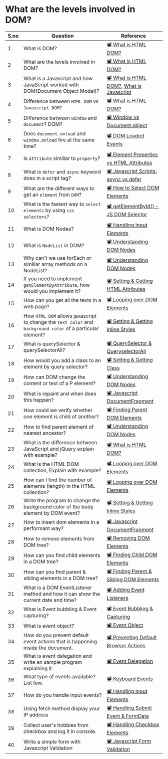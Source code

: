 # What are the levels involved in DOM?

| S.no | Question                                                                                                    | Reference                                                                                                                                    |
| ---- | ----------------------------------------------------------------------------------------------------------- | -------------------------------------------------------------------------------------------------------------------------------------------- |
| 1    | What is DOM?                                                                                                | [📽️ What is HTML DOM?](https://www.youtube.com/watch?v=D04yjfmgiD4&list=PL73Obo20O_7jhOOPDASWk0PVcRxGEyrm9&index=2)                          |
| 2    | What are the levels involved in DOM?                                                                        | [📽️ What is HTML DOM?](https://www.youtube.com/watch?v=D04yjfmgiD4&list=PL73Obo20O_7jhOOPDASWk0PVcRxGEyrm9&index=2)                          |
| 3    | What is a Javascript and how JavaScript worked with DOM(Document Object Model)?                             | [📽️ What is HTML DOM?](https://www.youtube.com/watch?v=D04yjfmgiD4&list=PL73Obo20O_7jhOOPDASWk0PVcRxGEyrm9&index=2), [What is Javascript](#) |
| 4    | Difference between `HTML DOM` vs `Javascript DOM`?                                                          | [📽️ What is HTML DOM?](https://www.youtube.com/watch?v=D04yjfmgiD4&list=PL73Obo20O_7jhOOPDASWk0PVcRxGEyrm9&index=2)                          |
| 5    | Difference between `window` and `document`? DOM?                                                            | [📽️ Window vs Document object](https://youtu.be/PwH3qYb1g1o?list=PL73Obo20O_7jhOOPDASWk0PVcRxGEyrm9)                                         |
| 6    | Does `document.onload` and `window.onload` fire at the same time?                                           | [📽️ DOM Loaded Events](https://www.youtube.com/watch?v=DCvpLOaFkZU&list=PL73Obo20O_7jhOOPDASWk0PVcRxGEyrm9&index=8)                          |
| 7    | Is `attribute` similiar to `property`?                                                                      | [📽️ Element Properties vs HTML Attributes](https://www.youtube.com/watch?v=_CJsFQCh4-8&list=PL73Obo20O_7jhOOPDASWk0PVcRxGEyrm9&index=29)     |
| 8    | What is `defer` and `async` keyword does in a script tag?                                                   | [📽️ Javascript Scripts: async vs defer](https://www.youtube.com/watch?v=9WHrYavh-hM&list=PL73Obo20O_7jhOOPDASWk0PVcRxGEyrm9&index=9)         |
| 9    | What are the different ways to get an `element` from `DOM`?                                                 | [📽️ How to Select DOM Elements](https://www.youtube.com/watch?v=j1UAeKE9rd4&list=PL73Obo20O_7jhOOPDASWk0PVcRxGEyrm9&index=11)                |
| 10   | What is the fastest way to `select elements` by using `css selectors`?                                      | [📽️ getElementById() - JS DOM Selector](https://www.youtube.com/watch?v=khi85Y4ylCw&list=PL73Obo20O_7jhOOPDASWk0PVcRxGEyrm9&index=12)        |
| 11   | What is DOM Nodes?                                                                                          | [📽️ Handling Input Elements](https://www.youtube.com/watch?v=SlLTuWYa7UM&list=PL73Obo20O_7jhOOPDASWk0PVcRxGEyrm9&index=10&t=3s)              |
| 12   | What is `NodeList` in DOM?                                                                                  | [📽️ Understanding DOM Nodes](https://www.youtube.com/watch?v=SlLTuWYa7UM&list=PL73Obo20O_7jhOOPDASWk0PVcRxGEyrm9&index=10)                   |
| 13   | Why can't we use forEach or similiar array methods on a NodeList?                                           | [📽️ Understanding DOM Nodes](https://www.youtube.com/watch?v=SlLTuWYa7UM&list=PL73Obo20O_7jhOOPDASWk0PVcRxGEyrm9&index=10)                   |
| 14   | If you need to implement `getElementByAttribute`, how would you implement it?                               | [📽️ Setting & Getting HTML Attributes](https://www.youtube.com/watch?v=q_gQldvWjk8&list=PL73Obo20O_7jhOOPDASWk0PVcRxGEyrm9&index=30)         |
| 15   | How can you get all the texts in a web page?                                                                | [📽️ Looping over DOM Elements ](https://www.youtube.com/watch?v=lemV0hgeFFs&list=PL73Obo20O_7jhOOPDASWk0PVcRxGEyrm9&index=25)                |
| 16   | How `HTML DOM` allows javascript to change the `text color` and `background color` of a particular element? | [📽️ Setting & Getting Inline Styles](https://www.youtube.com/watch?v=Rf_82qUg58o&list=PL73Obo20O_7jhOOPDASWk0PVcRxGEyrm9&index=31&t=40s)     |
| 17   | What is querySelector & querySelectorAll?                                                                   | [📽️ QuerySelector & QueryselectorAll](https://www.youtube.com/watch?v=H1MSkS_mAPk&list=PL73Obo20O_7jhOOPDASWk0PVcRxGEyrm9&index=15)          |
| 18   | How would you add a class to an element by query selector?                                                  | [📽️ Setting & Getting Class](https://www.youtube.com/watch?v=M5Bl5dMCn34&list=PL73Obo20O_7jhOOPDASWk0PVcRxGEyrm9&index=32)                   |
| 19   | How can DOM change the content or text of a P element?                                                      | [📽️ Understanding DOM Nodes](https://www.youtube.com/watch?v=SlLTuWYa7UM&list=PL73Obo20O_7jhOOPDASWk0PVcRxGEyrm9&index=10)                   |
| 20   | What is repaint and when does this happen?                                                                  | [📽️ Javascript DocumentFragment](https://www.youtube.com/watch?v=EddrT4FLzd0&list=PL73Obo20O_7jhOOPDASWk0PVcRxGEyrm9&index=19)               |
| 21   | How could we verify whether one element is child of another?                                                | [📽️ Finding Parent DOM Elements ](https://www.youtube.com/watch?v=jt9ikcNGdKU&list=PL73Obo20O_7jhOOPDASWk0PVcRxGEyrm9&index=27)              |
| 22   | How to find parent element of nearest ancestor?                                                             | [📽️ Understanding DOM Nodes](https://www.youtube.com/watch?v=SlLTuWYa7UM&list=PL73Obo20O_7jhOOPDASWk0PVcRxGEyrm9&index=10)                   |
| 23   | What is the difference between JavaScript and jQuery explain with example?                                  | [📽️ What is HTML DOM?](https://www.youtube.com/watch?v=D04yjfmgiD4&list=PL73Obo20O_7jhOOPDASWk0PVcRxGEyrm9&index=2)                          |
| 24   | What is the HTML DOM collection, Explain with example?                                                      | [📽️ Looping over DOM Elements ](https://www.youtube.com/watch?v=lemV0hgeFFs&list=PL73Obo20O_7jhOOPDASWk0PVcRxGEyrm9&index=25)                |
| 25   | How can I find the number of elements (length) in the HTML collection?                                      | [📽️ Looping over DOM Elements ](https://www.youtube.com/watch?v=lemV0hgeFFs&list=PL73Obo20O_7jhOOPDASWk0PVcRxGEyrm9&index=25)                |
| 26   | Write the program to change the background color of the body element by DOM event?                          | [📽️ Setting & Getting Inline Styles](https://www.youtube.com/watch?v=Rf_82qUg58o&list=PL73Obo20O_7jhOOPDASWk0PVcRxGEyrm9&index=31&t=40s)     |
| 27   | How to insert dom elements in a performant way?                                                             | [📽️ Javascript DocumentFragment](https://www.youtube.com/watch?v=EddrT4FLzd0&list=PL73Obo20O_7jhOOPDASWk0PVcRxGEyrm9&index=19)               |
| 28   | How to remove elements from DOM tree?                                                                       | [📽️ Removing DOM Elements](https://www.youtube.com/watch?v=AHQqt19ogVE&list=PL73Obo20O_7jhOOPDASWk0PVcRxGEyrm9&index=24)                     |
| 29   | How can you find child elements in a DOM tree?                                                              | [📽️ Finding Child DOM Elements](https://www.youtube.com/watch?v=bziRqACn0F4&list=PL73Obo20O_7jhOOPDASWk0PVcRxGEyrm9&index=26)                |
| 30   | How can you find parent & sibling elements in a DOM tree?                                                   | [📽️ Finding Parent & Sibling DOM Elements](https://www.youtube.com/watch?v=jt9ikcNGdKU&list=PL73Obo20O_7jhOOPDASWk0PVcRxGEyrm9&index=27)     |
| 31   | What is a DOM EventListener method and how it can show the current date and time?                           | [📽️ Adding Event Listeners ](https://www.youtube.com/watch?v=Mtkyq0jXRL8&list=PL73Obo20O_7jhOOPDASWk0PVcRxGEyrm9&index=34&t=958s)            |
| 32   | What is Event bubbling & Event capturing?                                                                   | [📽️ Event Bubbling & Capturing](#)                                                                                                           |
| 33   | What is event object?                                                                                       | [📽️ Event Object](#)                                                                                                                         |
| 34   | How do you prevent default event actions that is happening inside the document.                             | [📽️ Preventing Default Browser Actions](#)                                                                                                   |
| 35   | What is event delegation and write an sample program explaining it.                                         | [📽️ Event Delegation](#)                                                                                                                     |
| 36   | What type of events available? List few.                                                                    | [📽️ Keyboard Events](#)                                                                                                                      |
| 37   | How do you handle input events?                                                                             | [📽️ Handling Input Elements](#)                                                                                                              |
| 38   | Using fetch method display your IP address                                                                  | [📽️ Handling Submit Event & FormData](#)                                                                                                     |
| 39   | Collect user's hobbies from checkbox and log it in console.                                                 | [📽️ Handling Checkbox Elements](#)                                                                                                           |
| 40   | Write a simple form with Javascript Validation                                                              | [📽️ Javascript Form Validation](#)                                                                                                           |
